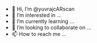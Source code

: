 - 👋 Hi, I’m @yuvrajcARscan
- 👀 I’m interested in ...
- 🌱 I’m currently learning ...
- 💞️ I’m looking to collaborate on ...
- 📫 How to reach me ...

<!---
yuvrajcARscan/yuvrajcARscan is a ✨ special ✨ repository because its `README.md` (this file) appears on your GitHub profile.
You can click the Preview link to take a look at your changes.
--->
